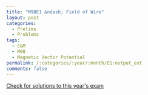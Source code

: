 ```yaml
---
title: "M98E1 &ndash; Field of Wire"
layout: post
categories:
  - Prelims
  - Problems
tags:
  - E&M
  - M98
  - Magnetic Vector Potential
permalink: /:categories/:year/:month/E1:output_ext
comments: false
---
```

<object data="1998M1E.pdf" type="application/pdf" width="100%" height="500"></object>
<div class="message"><a href='https://princetonprelim.com/prelim/1/'>Check for solutions to this year's exam</a></div>
